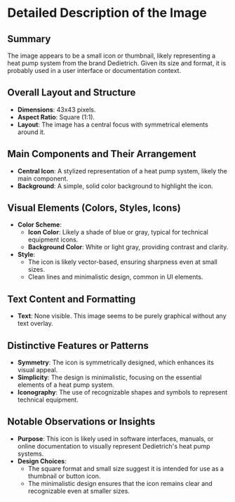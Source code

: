 # Detailed Description of the Image

## Summary
The image appears to be a small icon or thumbnail, likely representing a heat pump system from the brand Dedietrich. Given its size and format, it is probably used in a user interface or documentation context.

## Overall Layout and Structure
- **Dimensions**: 43x43 pixels.
- **Aspect Ratio**: Square (1:1).
- **Layout**: The image has a central focus with symmetrical elements around it.

## Main Components and Their Arrangement
- **Central Icon**: A stylized representation of a heat pump system, likely the main component.
- **Background**: A simple, solid color background to highlight the icon.

## Visual Elements (Colors, Styles, Icons)
- **Color Scheme**:
  - **Icon Color**: Likely a shade of blue or gray, typical for technical equipment icons.
  - **Background Color**: White or light gray, providing contrast and clarity.
- **Style**:
  - The icon is likely vector-based, ensuring sharpness even at small sizes.
  - Clean lines and minimalistic design, common in UI elements.

## Text Content and Formatting
- **Text**: None visible. This image seems to be purely graphical without any text overlay.

## Distinctive Features or Patterns
- **Symmetry**: The icon is symmetrically designed, which enhances its visual appeal.
- **Simplicity**: The design is minimalistic, focusing on the essential elements of a heat pump system.
- **Iconography**: The use of recognizable shapes and symbols to represent technical equipment.

## Notable Observations or Insights
- **Purpose**: This icon is likely used in software interfaces, manuals, or online documentation to visually represent Dedietrich's heat pump systems.
- **Design Choices**:
  - The square format and small size suggest it is intended for use as a thumbnail or button icon.
  - The minimalistic design ensures that the icon remains clear and recognizable even at smaller sizes.